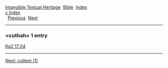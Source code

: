 [Intangible Textual Heritage](../../index)  [Bible](../index) 
[Index](index)   
[c Index](_c_)  
  [Previous](c02780)  [Next](c02782) 

------------------------------------------------------------------------

### &lt;cuthah&gt; 1 entry

[Kg2 17:24](../kjv/kg2017.htm#024)  

------------------------------------------------------------------------

[Next: cuttest (1)](c02782)
